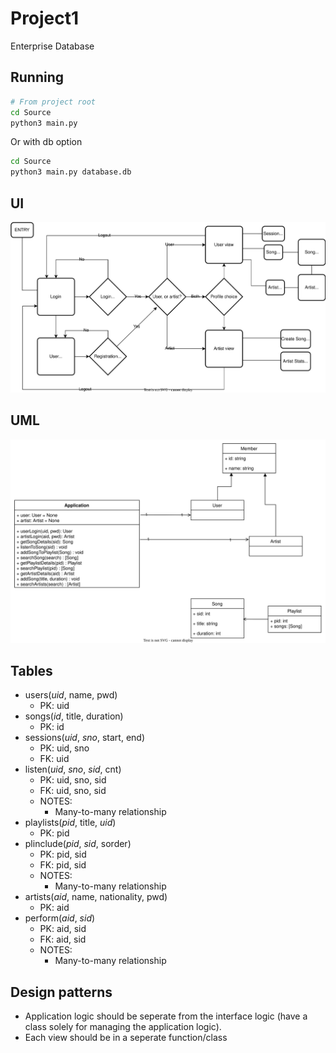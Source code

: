 # Project1
Enterprise Database

## Running
```bash
# From project root
cd Source
python3 main.py
```
Or with db option
```bash
cd Source
python3 main.py database.db
```

## UI
![UI_Flowchart](https://github.com/CMPUT2912022/Project1/blob/main/Documentation/UI_Flowchart.svg)


## UML
![UML](https://github.com/CMPUT2912022/Project1/blob/main/Documentation/UML.svg)


## Tables
- users(*uid*, name, pwd)
  - PK: uid
- songs(*id*, title, duration)
  - PK: id
- sessions(*uid*, *sno*, start, end)
  - PK: uid, sno
  - FK: uid
- listen(*uid*, *sno*, *sid*, cnt)
  - PK: uid, sno, sid
  - FK: uid, sno, sid
  - NOTES:
    - Many-to-many relationship
- playlists(*pid*, title, *uid*)
  - PK: pid
- plinclude(*pid*, *sid*, sorder)
  - PK: pid, sid
  - FK: pid, sid
  - NOTES:
    - Many-to-many relationship
- artists(*aid*, name, nationality, pwd)
  - PK: aid
- perform(*aid*, *sid*)
  - PK: aid, sid
  - FK: aid, sid
  - NOTES:
    - Many-to-many relationship

## Design patterns
- Application logic should be seperate from the interface logic (have a class solely for managing the application logic).
- Each view should be in a seperate function/class
